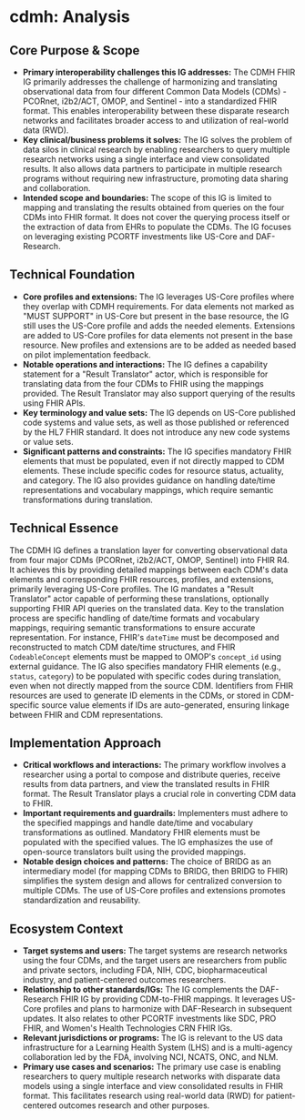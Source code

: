 # cdmh: Analysis

## Core Purpose & Scope

-   **Primary interoperability challenges this IG addresses:** The CDMH FHIR IG primarily addresses the challenge of harmonizing and translating observational data from four different Common Data Models (CDMs) - PCORnet, i2b2/ACT, OMOP, and Sentinel - into a standardized FHIR format. This enables interoperability between these disparate research networks and facilitates broader access to and utilization of real-world data (RWD).
-   **Key clinical/business problems it solves:** The IG solves the problem of data silos in clinical research by enabling researchers to query multiple research networks using a single interface and view consolidated results. It also allows data partners to participate in multiple research programs without requiring new infrastructure, promoting data sharing and collaboration.
-   **Intended scope and boundaries:** The scope of this IG is limited to mapping and translating the results obtained from queries on the four CDMs into FHIR format. It does not cover the querying process itself or the extraction of data from EHRs to populate the CDMs. The IG focuses on leveraging existing PCORTF investments like US-Core and DAF-Research.

## Technical Foundation

-   **Core profiles and extensions:** The IG leverages US-Core profiles where they overlap with CDMH requirements. For data elements not marked as "MUST SUPPORT" in US-Core but present in the base resource, the IG still uses the US-Core profile and adds the needed elements. Extensions are added to US-Core profiles for data elements not present in the base resource. New profiles and extensions are to be added as needed based on pilot implementation feedback.
-   **Notable operations and interactions:** The IG defines a capability statement for a "Result Translator" actor, which is responsible for translating data from the four CDMs to FHIR using the mappings provided. The Result Translator may also support querying of the results using FHIR APIs.
-   **Key terminology and value sets:** The IG depends on US-Core published code systems and value sets, as well as those published or referenced by the HL7 FHIR standard. It does not introduce any new code systems or value sets.
-   **Significant patterns and constraints:** The IG specifies mandatory FHIR elements that must be populated, even if not directly mapped to CDM elements. These include specific codes for resource status, actuality, and category. The IG also provides guidance on handling date/time representations and vocabulary mappings, which require semantic transformations during translation.

## Technical Essence

The CDMH IG defines a translation layer for converting observational data from four major CDMs (PCORnet, i2b2/ACT, OMOP, Sentinel) into FHIR R4. It achieves this by providing detailed mappings between each CDM's data elements and corresponding FHIR resources, profiles, and extensions, primarily leveraging US-Core profiles. The IG mandates a "Result Translator" actor capable of performing these translations, optionally supporting FHIR API queries on the translated data. Key to the translation process are specific handling of date/time formats and vocabulary mappings, requiring semantic transformations to ensure accurate representation. For instance, FHIR's `dateTime` must be decomposed and reconstructed to match CDM date/time structures, and FHIR `CodeableConcept` elements must be mapped to OMOP's `concept_id` using external guidance. The IG also specifies mandatory FHIR elements (e.g., `status`, `category`) to be populated with specific codes during translation, even when not directly mapped from the source CDM. Identifiers from FHIR resources are used to generate ID elements in the CDMs, or stored in CDM-specific source value elements if IDs are auto-generated, ensuring linkage between FHIR and CDM representations.

## Implementation Approach

-   **Critical workflows and interactions:** The primary workflow involves a researcher using a portal to compose and distribute queries, receive results from data partners, and view the translated results in FHIR format. The Result Translator plays a crucial role in converting CDM data to FHIR.
-   **Important requirements and guardrails:** Implementers must adhere to the specified mappings and handle date/time and vocabulary transformations as outlined. Mandatory FHIR elements must be populated with the specified values. The IG emphasizes the use of open-source translators built using the provided mappings.
-   **Notable design choices and patterns:** The choice of BRIDG as an intermediary model (for mapping CDMs to BRIDG, then BRIDG to FHIR) simplifies the system design and allows for centralized conversion to multiple CDMs. The use of US-Core profiles and extensions promotes standardization and reusability.

## Ecosystem Context

-   **Target systems and users:** The target systems are research networks using the four CDMs, and the target users are researchers from public and private sectors, including FDA, NIH, CDC, biopharmaceutical industry, and patient-centered outcomes researchers.
-   **Relationship to other standards/IGs:** The IG complements the DAF-Research FHIR IG by providing CDM-to-FHIR mappings. It leverages US-Core profiles and plans to harmonize with DAF-Research in subsequent updates. It also relates to other PCORTF investments like SDC, PRO FHIR, and Women's Health Technologies CRN FHIR IGs.
-   **Relevant jurisdictions or programs:** The IG is relevant to the US data infrastructure for a Learning Health System (LHS) and is a multi-agency collaboration led by the FDA, involving NCI, NCATS, ONC, and NLM.
-   **Primary use cases and scenarios:** The primary use case is enabling researchers to query multiple research networks with disparate data models using a single interface and view consolidated results in FHIR format. This facilitates research using real-world data (RWD) for patient-centered outcomes research and other purposes.
